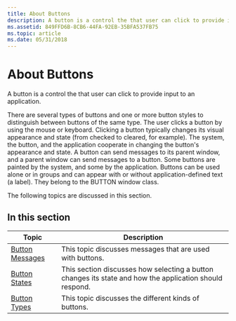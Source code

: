 ```yaml
---
title: About Buttons
description: A button is a control the that user can click to provide input to an application.
ms.assetid: 849FFD6B-8CB6-44FA-92EB-35BFA537FB75
ms.topic: article
ms.date: 05/31/2018
---
```


# About Buttons

A button is a control the that user can click to provide input to an application.

There are several types of buttons and one or more button styles to distinguish between buttons of the same type. The user clicks a button by using the mouse or keyboard. Clicking a button typically changes its visual appearance and state (from checked to cleared, for example). The system, the button, and the application cooperate in changing the button's appearance and state. A button can send messages to its parent window, and a parent window can send messages to a button. Some buttons are painted by the system, and some by the application. Buttons can be used alone or in groups and can appear with or without application-defined text (a label). They belong to the BUTTON window class.

The following topics are discussed in this section.

## In this section



| Topic                                                  | Description                                                                                                        |
|--------------------------------------------------------|--------------------------------------------------------------------------------------------------------------------|
| [Button Messages](button-messages.md)<br/>      | This topic discusses messages that are used with buttons.<br/>                                               |
| [Button States](button-states.md)<br/>          | This section discusses how selecting a button changes its state and how the application should respond.<br/> |
| [Button Types](button-types-and-styles.md)<br/> | This topic discusses the different kinds of buttons.<br/>                                                    |



 

 

 





